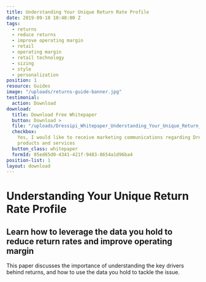 ```yaml
---
title: Understanding Your Unique Return Rate Profile
date: 2019-09-18 10:48:00 Z
tags:
  - returns
  - reduce returns
  - improve operating margin
  - retail
  - operating margin
  - retail technology
  - sizing
  - style
  - personalization
position: 1
resource: Guides
image: "/uploads/returns-guide-banner.jpg"
testimonial:
  action: Download
download:
  title: Download Free Whitepaper
  button: Download >
  file: "/uploads/Dressipi_Whitepaper_Understanding_Your_Unique_Return_Rate_Profile.pdf"
  checkbox:
    Yes, I would like to receive marketing communications regarding Dressipi
    products and services
  button_class: whitepaper
  formId: 05ed65d0-4341-421f-9483-8654a1d96ba4
position-list: 1
layout: download
---
```


# Understanding Your Unique Return Rate Profile

## Learn how to leverage the data you hold to reduce return rates and improve operating margin

This paper discusses the importance of understanding the key drivers behind returns, and how to use the data you hold to tackle the issue.
